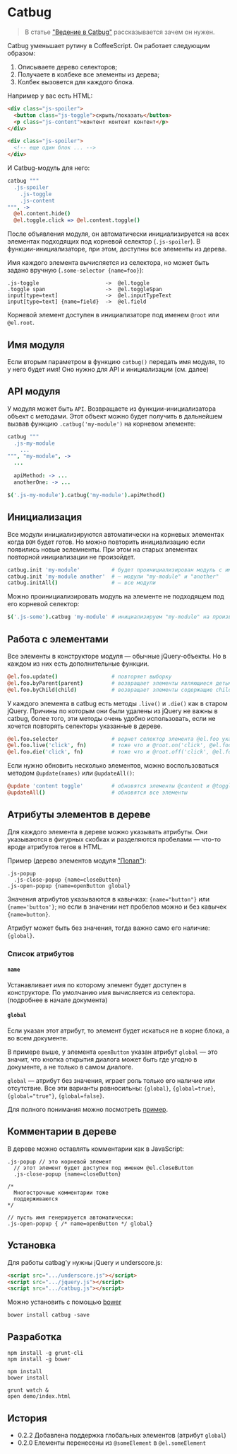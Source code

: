 # Catbug

> В статье
["Ведение в Catbug"](http://pozadi.github.io/2013/05/23/introduction-to-catbug.html)
рассказывается зачем он нужен.

Catbug уменьшает рутину в CoffeeScript. Он работает следующим образом:

  1. Описываете дерево селекторов;
  2. Получаете в колбеке все элементы из дерева;
  3. Колбек вызовется для каждого блока.

Например у вас есть HTML:

```html
<div class="js-spoiler">
  <button class="js-toggle">скрыть/показать</button>
  <p class="js-content">контент контент контент</p>
</div>

<div class="js-spoiler">
  <!-- еще один блок ... -->
</div>
```

И Catbug-модуль для него:

```coffee
catbug """
  .js-spoiler
    .js-toggle
    .js-content
""", ->
  @el.content.hide()
  @el.toggle.click => @el.content.toggle()
```

После объявления модуля, он автоматически инициализируется на всех элементах
подходящих под корневой селектор (`.js-spoiler`). В функции-инициализаторе,
при этом, доступны все элементы из дерева.

Имя каждого элемента вычисляется из селектора, но может быть задано вручную
(`.some-selector {name=foo}`):

    .js-toggle                     ->  @el.toggle
    .toggle span                   ->  @el.toggleSpan
    input[type=text]               ->  @el.inputTypeText
    input[type=text] {name=field}  ->  @el.field

Корневой элемент доступен в инициализаторе под именем `@root` или `@el.root`.


## Имя модуля

Если вторым параметром в функцию `catbug()` передать имя модуля, то у него
будет имя! Оно нужно для API и инициализации (см. далее)


## API модуля

У модуля может быть `API`. Возвращаете из функции-инициализатора объект
с методами. Этот объект можно будет получить в дальнейшем вызвав функцию
`.catbug('my-module')` на корневом элементе:

```coffee
catbug """
  .js-my-module
    ...
""", "my-module", ->
  ...

  apiMethod: -> ...
  anotherOne: -> ...

$('.js-my-module').catbug('my-module').apiMethod()
```

## Инициализация

Все модули инициализируются автоматически на корневых элементах когда `DOM`
будет готов. Но можно повторить инициализацию если появились новые эелемненты.
При этом на старых элементах повторной инициализации не произойдет.

```coffee
catbug.init 'my-module'          # будет проинициализирован модуль с именем "my-module"
catbug.init 'my-module another'  # — модули "my-module" и "another"
catbug.initAll()                 # — все модули
```

Можно проинициализировать модуль на элементе не подходящем под его
корневой селектор:

```coffee
$('.js-some').catbug 'my-module' # инициализируем "my-module" на произвольном элементе
```


## Работа с элементами

Все элементы в конструкторе модуля — обычные jQuery-объекты. Но в каждом из них
есть дополнительные функции.

```coffee
@el.foo.update()                 # повторяет выборку
@el.foo.byParent(parent)         # возвращает элементы являющиеся детьми parent
@el.foo.byChild(child)           # возвращает элементы содержащие child
```

У каждого элемента в catbug есть методы `.live()` и `.die()` как в старом
jQuery. Причины по которым они были удалены из jQuery не важны в catbug,
более того, эти методы очень удобно использовать, если не хочется повторять
селекторы указанные в дереве.

```coffee
@el.foo.selector                 # вернет селектор элемента @el.foo указанный в дереве
@el.foo.live('click', fn)        # тоже что и @root.on('click', @el.foo.selector, fn)
@el.foo.die('click', fn)         # тоже что и @root.off('click', @el.foo.selector, fn)
```

Если нужно обновить несколько элементов, можно
воспользоваться методом `@update(names)` или `@updateAll()`:

```coffee
@update 'content toggle'         # обновятся элементы @content и @toggle
@updateAll()                     # обновятся все элементы
```


## Атрибуты элементов в дереве

Для каждого элемента в дереве можно указывать атрибуты.
Они указываются в фигурных скобках и разделяются пробелами —
что-то вроде атрибутов тегов в HTML.


Пример (дерево элементов модуля ["Попап"](https://github.com/pozadi/catbug/blob/master/demo/popup.html)):

    .js-popup
      .js-close-popup {name=closeButton}
    .js-open-popup {name=openButton global}

Значения атрибутов указываются в кавычках: `{name="button"}` или `{name='button'}`;
но если в значении нет пробелов можно и без кавычек `{name=button}`.

Атрибут может быть без значения, тогда важно само его наличие: `{global}`.

### Список атрибутов

#### `name`

Устанавливает имя по которому элемент будет доступен в конструкторе.
По умолчанию имя вычисляется из селектора. (подробнее в начале документа)

#### `global`

Если указан этот атрибут, то элемент будет искаться не в корне блока, а во всем документе.

В примере выше, у элемента `openButton` указан атрибут `global`
— это значит, что кнопка открытия
диалога может быть где угодно в документе, а не только в самом диалоге.

`global` — атрибут без значения, играет роль только его наличие или отсутствие.
Все эти варианты равносильны: `{global}`, `{global=true}`, `{global="true"}`, `{global=false}`.

Для полного понимания можно посмотреть [пример](https://github.com/pozadi/catbug/blob/master/demo/popup.html).



## Комментарии в дереве

В дереве можно оставлять комментарии как в JavaScript:

    .js-popup // это корневой элемент
      // этот элемент будет доступен под именем @el.closeButton
      .js-close-popup {name=closeButton}

    /*
      Многострочные комментарии тоже
      поддерживаются
    */

    // пусть имя генерируется автоматически:
    .js-open-popup { /* name=openButton */ global}







## Установка

Для работы catbag'у нужны jQuery и underscore.js:

```html
<script src=".../underscore.js"></script>
<script src=".../jquery.js"></script>
<script src=".../catbug.js"></script>
```

Можно установить с помощью [bower](http://bower.io/)

    bower install catbug -save

## Разработка

    npm install -g grunt-cli
    npm install -g bower

    npm install
    bower install

    grunt watch &
    open demo/index.html


## История

 - 0.2.2 Добавлена поддержка глобальных элементов (атрибут `global`)
 - 0.2.0 Елементы перенесены из `@someElement` в `@el.someElement`

